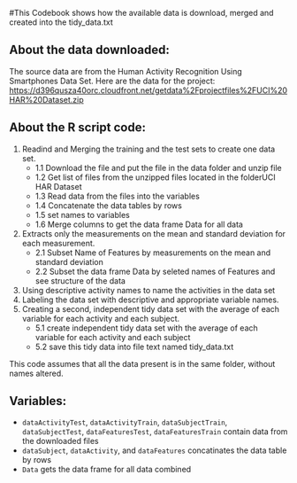 #This Codebook shows how the available data is download, merged and created into the tidy_data.txt

## About the data downloaded:
The source data are from the Human Activity Recognition Using Smartphones Data Set. Here are the data for the project: https://d396qusza40orc.cloudfront.net/getdata%2Fprojectfiles%2FUCI%20HAR%20Dataset.zip

## About the R script code:
1. Readind and Merging the training and the test sets to create one data set.
     * 1.1 Download the file and put the file in the data folder and unzip file
     * 1.2 Get list of files from the unzipped files located in the folderUCI HAR Dataset
     * 1.3 Read data from the files into the variables
     * 1.4 Concatenate the data tables by rows
     * 1.5 set names to variables
     * 1.6 Merge columns to get the data frame Data for all data
2. Extracts only the measurements on the mean and standard deviation for each measurement. 
     * 2.1 Subset Name of Features by measurements on the mean and standard deviation
     * 2.2 Subset the data frame Data by seleted names of Features and see structure of the data
3. Using descriptive activity names to name the activities in the data set
4. Labeling the data set with descriptive and appropriate variable names. 
5. Creating a second, independent tidy data set with the average of each variable for each activity and each subject.
     * 5.1 create independent tidy data set with the average of each variable for each activity and each subject
     * 5.2 save this tidy data into file text named tidy_data.txt

This code assumes that all the data present is in the same folder, without names altered.

## Variables:
* `dataActivityTest`, `dataActivityTrain`, `dataSubjectTrain`, `dataSubjectTest`, `dataFeaturesTest`, `dataFeaturesTrain` contain data from the downloaded files
* `dataSubject`, `dataActivity`, and `dataFeatures` concatinates the data table by rows
* `Data` gets the data frame for all data combined
